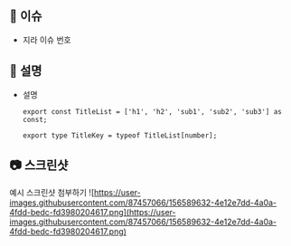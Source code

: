 ## **📌 이슈**

- 지라 이슈 번호

## **📝 설명**

- 설명

  ```tsx
  export const TitleList = ['h1', 'h2', 'sub1', 'sub2', 'sub3'] as const;

  export type TitleKey = typeof TitleList[number];
  ```

## **📷 스크린샷**

예시 스크린샷 첨부하기
![https://user-images.githubusercontent.com/87457066/156589632-4e12e7dd-4a0a-4fdd-bedc-fd3980204617.png](https://user-images.githubusercontent.com/87457066/156589632-4e12e7dd-4a0a-4fdd-bedc-fd3980204617.png)
